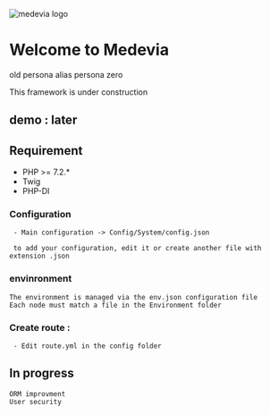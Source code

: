 ![medevia logo ](http://medevia.fr/images/logo.png)		
# Welcome to Medevia 


old persona alias persona zero

This framework is under construction 

## demo : later 

## Requirement

 - PHP >= 7.2.*
 - Twig
 - PHP-DI

### Configuration
	 - Main configuration -> Config/System/config.json

	 to add your configuration, edit it or create another file with extension .json

### envinronment
	The environment is managed via the env.json configuration file
	Each node must match a file in the Environment folder

### Create route :
	 - Edit route.yml in the config folder

## In progress
	ORM improvment
	User security

	
```
